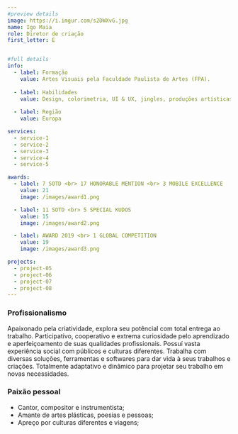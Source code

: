 ```yaml
---
#preview details
image: https://i.imgur.com/s2DWXvG.jpg
name: Igo Maia
role: Diretor de criação
first_letter: E


#full details
info:
  - label: Formação
    value: Artes Visuais pela Faculdade Paulista de Artes (FPA).
  
  - label: Habilidades
    value: Design, colorimetria, UI & UX, jingles, produções artísticas, gestão e criação de campanhas.
  
  - label: Região
    value: Europa

services: 
  - service-1
  - service-2
  - service-3
  - service-4
  - service-5

awards:
  - label: 7 SOTD <br> 17 HONORABLE MENTION <br> 3 MOBILE EXCELLENCE
    value: 21
    image: /images/award1.png

  - label: 11 SOTD <br> 5 SPECIAL KUDOS
    value: 15
    image: /images/award2.png

  - label: AWARD 2019 <br> 1 GLOBAL COMPETITION
    value: 19
    image: /images/award3.png

projects: 
  - project-05
  - project-06
  - project-07
  - project-08
---
```


### Profissionalismo

Apaixonado pela criatividade, explora seu potêncial com total entrega ao trabalho. Participativo, cooperativo e extrema curiosidade pelo aprendizado e aperfeiçoamento de suas qualidades profissionais. Possuí vasta experiência social com públicos e culturas diferentes. Trabalha com diversas soluções, ferramentas e softwares para dar vida à seus trabalhos e criações. Totalmente adaptativo e dinâmico para projetar seu trabalho em novas necessidades.


### Paixão pessoal
- Cantor, compositor e instrumentista;
- Amante de artes plásticas, poesias e pessoas;
- Apreço por culturas diferentes e viagens;
